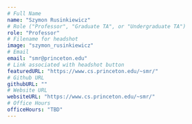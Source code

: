 ```yaml
---
# Full Name
name: "Szymon Rusinkiewicz"
# Role ("Professor", "Graduate TA", or "Undergraduate TA")
role: "Professor"
# Filename for headshot
image: "szymon_rusinkiewicz"
# Email
email: "smr@princeton.edu"
# Link associated with headshot button
featuredURL: "https://www.cs.princeton.edu/~smr/"
# Github URL
githubURL: ""
# Website URL
websiteURL: "https://www.cs.princeton.edu/~smr/"
# Office Hours
officeHours: "TBD"
---
```

